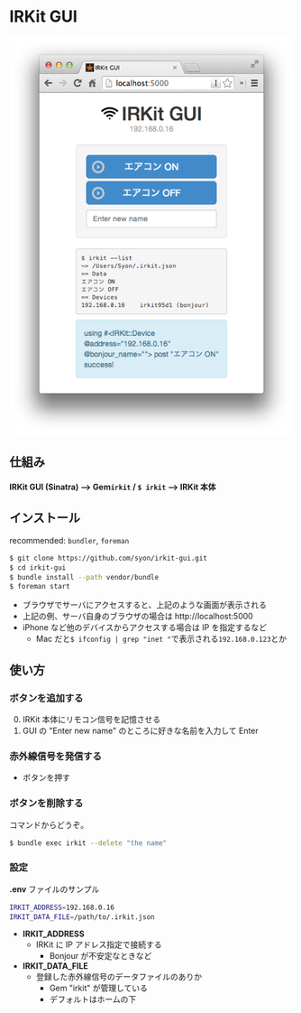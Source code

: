 IRKit GUI
=========

![screenshot](screenshot.png)

## 仕組み

#### IRKit GUI (Sinatra) --> Gem`irkit` / `$ irkit` --> IRKit 本体

## インストール

recommended: `bundler`, `foreman`

```bash
$ git clone https://github.com/syon/irkit-gui.git
$ cd irkit-gui
$ bundle install --path vendor/bundle
$ foreman start
```

- ブラウザでサーバにアクセスすると、上記のような画面が表示される
- 上記の例、サーバ自身のブラウザの場合は http://localhost:5000
- iPhone など他のデバイスからアクセスする場合は IP を指定するなど
    - Mac だと`$ ifconfig | grep "inet "`で表示される`192.168.0.123`とか

## 使い方

### ボタンを追加する
0. IRKit 本体にリモコン信号を記憶させる
0. GUI の "Enter new name" のところに好きな名前を入力して Enter

### 赤外線信号を発信する
- ボタンを押す

### ボタンを削除する
コマンドからどうぞ。
```bash
$ bundle exec irkit --delete "the name"
```

### 設定
__.env__ ファイルのサンプル
```bash
IRKIT_ADDRESS=192.168.0.16
IRKIT_DATA_FILE=/path/to/.irkit.json
```
- __IRKIT_ADDRESS__
    - IRKit に IP アドレス指定で接続する
        - Bonjour が不安定なときなど
- __IRKIT_DATA_FILE__
    - 登録した赤外線信号のデータファイルのありか
        - Gem "irkit" が管理している
        - デフォルトはホームの下
